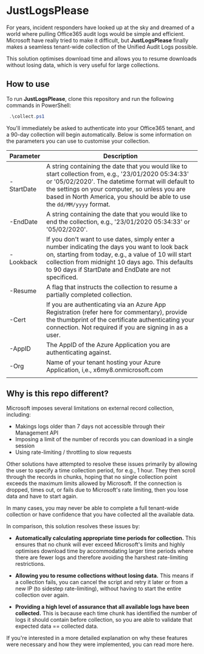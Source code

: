 # JustLogsPlease

For years, incident responders have looked up at the sky and dreamed of a world where pulling Office365 audit logs would be simple and efficient. Microsoft have really tried to make it difficult, but **JustLogsPlease** finally makes a seamless tenant-wide collection of the Unified Audit Logs possible.

This solution optimises download time and allows you to resume downloads without losing data, which is very useful for large collections.

## How to use

To run **JustLogsPlease**, clone this repository and run the following commands in PowerShell:

``` powershell
 .\collect.ps1
```

You'll immediately be asked to authenticate into your Office365 tenant, and a 90-day collection will begin automatically. Below  is some information on the parameters you can use to customise your collection.

| Parameter       | Description                                                                                                                                                                                                                                                                             |
|-----------------|-----------------------------------------------------------------------------------------------------------------------------------------------------------------------------------------------------------------------------------------------------------------------------------------|
| -StartDate      | A string containing the date that you would like to start collection from, e.g., '23/01/2020 05:34:33' or '05/02/2020'. The datetime format will default to the settings on your computer, so unless you are based in North America, you should be able to use the `dd/MM/yyyy` format. |
| -EndDate        | A string containing the date that you would like to end the collection, e.g., '23/01/2020 05:34:33' or '05/02/2020'.                                                                                                                                                                    |
| -Lookback       | If you don't want to use dates, simply enter a number indicating the days you want to look back on, starting from today, e.g., a value of 10 will start collection from midnight 10 days ago. This defaults to 90 days if StartDate and EndDate are not specificed.                     |
| -Resume         | A flag that instructs the collection to resume a partially completed collection.                                                                                                                                                                                                        |
| -Cert | If you are authenticating via an Azure App Registration (refer here for commentary), provide the thumbprint of the certificate authenticating your connection. Not required if you are signing in as a user.                                                                            |
| -AppID          | The AppID of the Azure Application you are authenticating against.                                                                                                                                                                                                                      |
| -Org   | Name of your tenant hosting your Azure Application, i,e., x6my8.onmicrosoft.com                                                                                                                                                                                                         |
|                 |                                                                                                                                                                                                                                                                                         |

## Why is this repo different?

Microsoft imposes several limitations on external record collection, including:

- Makings logs older than 7 days not accessible through their Management API
- Imposing a limit of the number of records you can download in a single session
- Using rate-limiting / throttling to slow requests

Other solutions have attempted to resolve these issues primarily by allowing the user to specify a time collection period, for e.g., 1 hour. They then scroll through the records in chunks, hoping that no single collection point exceeds the maximum limits allowed by Microsoft. If the connection is dropped, times out, or fails due to Microsoft's rate limiting, then you lose data and have to start again. 

In many cases, you may never be able to complete a full tenant-wide collection or have confidence that you have collected all the available data.

In comparison, this solution resolves these issues by:

- **Automatically calculating appropriate time periods for collection.** This ensures that no chunk will ever exceed Microsoft's limits and highly optimises download time by accommodating larger time periods where there are fewer logs and therefore avoiding the harshest rate-limiting restrictions.

- **Allowing you to resume collections without losing data.** This means if a collection fails, you can cancel the script and retry it later or from a new IP (to sidestep rate-limiting), without having to start the entire collection over again.

- **Providing a high level of assurance that all available logs have been collected.** This is because each time chunk has identified the number of logs it should contain before collection, so you are able to validate that expected data == collected data.

If you're interested in a more detailed explanation on why these features were necessary and how they were implemented, you can read more here.
